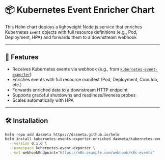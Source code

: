 # 📦 Kubernetes Event Enricher Chart

This Helm chart deploys a lightweight Node.js service that enriches Kubernetes `Event` objects with full resource definitions (e.g., Pod, Deployment, HPA) and forwards them to a downstream webhook

---

## 🚀 Features

- Receives Kubernetes events via webhook (e.g., from [`kubernetes-event-exporter`](https://github.com/bitnami/charts/tree/main/bitnami/kubernetes-event-exporter))
- Enriches events with full resource manifest (Pod, Deployment, CronJob, etc.)
- Forwards enriched data to a downstream HTTP endpoint
- Supports graceful shutdowns and readiness/liveness probes
- Scales automatically with HPA

---

## 🛠 Installation

```bash
helm repo add dasmeta https://dasmeta.github.io/helm
helm install kubernetes-events-exporter-enriched dasmeta/kubernetes-events-exporter-enriched \
  --version 0.1.0 \
  --namespace kubernetes-event-exporter \
  --set webhookEndpoint="https://n8n.example.com/webhook/k8s-events"
```
